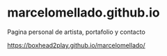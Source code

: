 # marcelomellado.github.io
Pagina personal de artista, portafolio y contacto

https://boxhead2play.github.io/marcelomellado/
